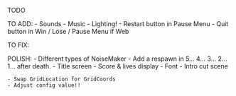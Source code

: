 TODO

TO ADD:
    - Sounds
    - Music
    - Lighting!
    - Restart button in Pause Menu
    - Quit button in Win / Lose / Pause Menu if Web

TO FIX:

POLISH:
    - Different types of NoiseMaker
    - Add a respawn in 5... 4... 3... 2... 1... after death.
    - Title screen
    - Score & lives display
    - Font
    - Intro cut scene

    - Swap GridLocation for GridCoords
    - Adjust config value!!